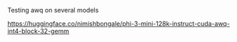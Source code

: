 Testing awq on several models

https://huggingface.co/nimishbongale/phi-3-mini-128k-instruct-cuda-awq-int4-block-32-gemm
